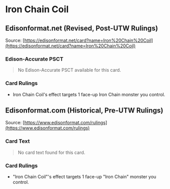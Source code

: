 # Iron Chain Coil

## Edisonformat.net (Revised, Post-UTW Rulings)

Source: [https://edisonformat.net/card?name=Iron%20Chain%20Coil](https://edisonformat.net/card?name=Iron%20Chain%20Coil)

### Edison-Accurate PSCT

> No Edison-Accurate PSCT available for this card.

### Card Rulings

*   Iron Chain Coil's effect targets 1 face-up Iron Chain monster you control.


## Edisonformat.com (Historical, Pre-UTW Rulings)

Source: [https://www.edisonformat.com/rulings](https://www.edisonformat.com/rulings)

### Card Text

> No card text found for this card.

### Card Rulings

*   "Iron Chain Coil"'s effect targets 1 face-up "Iron Chain" monster you control.


